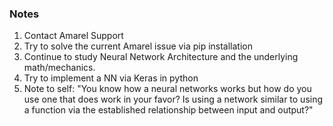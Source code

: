 ### Notes
1. Contact Amarel Support
2. Try to solve the current Amarel issue via pip installation 
3. Continue to study Neural Network Architecture and the underlying math/mechanics.
4. Try to implement a NN via Keras in python
5. Note to self: "You know how a neural networks works but how do you use one that does work in your favor? Is using a network similar to using a function via the established relationship between input and output?"